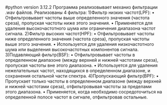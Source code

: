 #python version
 3.12.2
Программа реализовывает механиз фильтрации .wav файлов.
Реализованы 4 фильтра:
1)Фильтр низких частот(LPF):
  • Отфильтровывает частоты выше определенного значения (частота среза), 
пропуская частоты ниже этого значения.
• Применяется для удаления высокочастотного шума или ограничения 
диапазона частот сигнала.
2)Фильтр высоких частот(HPF):
• Отфильтровывает частоты ниже определенного значения (частота среза), 
пропуская частоты выше этого значения.
• Используется для удаления низкочастотного шума или выделения 
высокочастотных компонентов сигнала.
3)Подавляющий фильтр(BSF):
• Отфильтровывает частоты в определенном диапазоне (между верхней и 
нижней частотами среза), пропуская частоты вне этого диапазона.
• Используется для удаления нежелательных частот, находящихся в 
определенном диапазоне, и сохранения остальной части спектра.
4)Пропускающий фильтр(BPF):
• Пропускает только частоты в определенном диапазоне (между верхней и 
нижней частотами среза), отфильтровывая частоты за пределами этого 
диапазона.
• Применяется, когда необходимо сосредоточиться на определенной полосе 
частот в сигнале, отфильтровав остальные.

